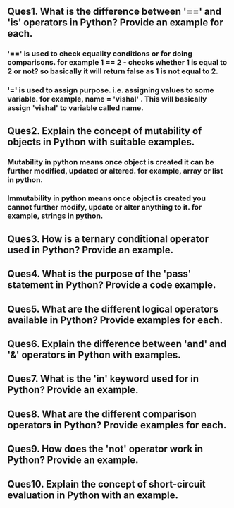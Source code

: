 ## Ques1. What is the difference between '==' and 'is' operators in Python? Provide an example for each.
### '==' is used to check equality conditions or for doing comparisons. for example 1 == 2 - checks whether 1 is equal to 2 or not? so basically it will return false as 1 is not equal to 2. 
### '=' is used to assign purpose. i.e. assigning values to some variable. for example, name = 'vishal' . This will basically assign 'vishal' to variable called name.

## Ques2. Explain the concept of mutability of objects in Python with suitable examples.
### Mutability in python means once object is created it can be further modified, updated or altered. for example, array or list in python.
### Immutability in python means once object is created you cannot further modify, update or alter anything to it. for example, strings in python.

## Ques3. How is a ternary conditional operator used in Python? Provide an example.
## Ques4. What is the purpose of the 'pass' statement in Python? Provide a code example.
## Ques5. What are the different logical operators available in Python? Provide examples for each.
## Ques6. Explain the difference between 'and' and '&' operators in Python with examples.
## Ques7. What is the 'in' keyword used for in Python? Provide an example.
## Ques8. What are the different comparison operators in Python? Provide examples for each.
## Ques9. How does the 'not' operator work in Python? Provide an example.
## Ques10. Explain the concept of short-circuit evaluation in Python with an example.